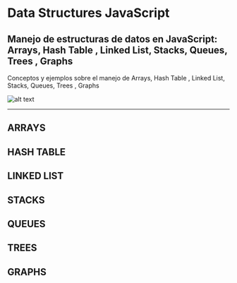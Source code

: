 # Data Structures JavaScript

## Manejo de estructuras de datos en JavaScript: Arrays, Hash Table , Linked List, Stacks, Queues, Trees , Graphs


Conceptos y ejemplos sobre el manejo de Arrays, Hash Table , Linked List, Stacks, Queues, Trees , Graphs


![alt text](https://cdn.iconscout.com/icon/free/png-256/javascript-2752148-2284965.png "JavaScript LOGO")

---

## ARRAYS

## HASH TABLE

## LINKED LIST

## STACKS

## QUEUES

## TREES

## GRAPHS
